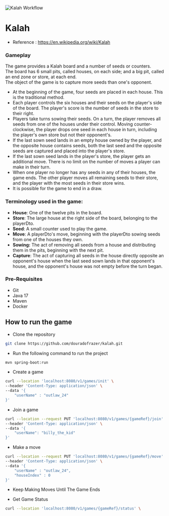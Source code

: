 ![Kalah Workflow](https://github.com/douradofrazer/kalah/actions/workflows/master-ci.yaml/badge.svg)

Kalah
======================

- Reference : https://en.wikipedia.org/wiki/Kalah

### Gameplay
The game provides a Kalah board and a number of seeds or counters. \
The board has 6 small pits, called houses, on each side; and a big pit, called an end zone or store, at each end. \
The object of the game is to capture more seeds than one's opponent.


- At the beginning of the game, four seeds are placed in each house. This is the traditional method.
- Each player controls the six houses and their seeds on the player's side of the board. The player's score is the number of seeds in the store to their right.
- Players take turns sowing their seeds. On a turn, the player removes all seeds from one of the houses under their control. Moving counter-clockwise, the player drops one seed in each house in turn, including the player's own store but not their opponent's.
- If the last sown seed lands in an empty house owned by the player, and the opposite house contains seeds, both the last seed and the opposite seeds are captured and placed into the player's store.
- If the last sown seed lands in the player's store, the player gets an additional move. There is no limit on the number of moves a player can make in their turn.
- When one player no longer has any seeds in any of their houses, the game ends. The other player moves all remaining seeds to their store, and the player with the most seeds in their store wins.
- It is possible for the game to end in a draw.

### Terminology used in the game:
- **House**: One of the twelve pits in the board.
- **Store**: The large house at the right side of the board, belonging to the playerDto.
- **Seed**: A small counter used to play the game.
- **Move**: A playerDto's move, beginning with the playerDto sowing seeds from one of the houses they own.
- **Sowing:** The act of removing all seeds from a house and distributing them in the pits, beginning with the next pit.
- **Capture**: The act of capturing all seeds in the house directly opposite an opponent's house when the last seed sown lands in that opponent's house, and the opponent's house was not empty before the turn began.


### Pre-Requisites
- Git
- Java 17
- Maven
- Docker

## How to run the game
- Clone the repository
```bash
git clone https://github.com/douradofrazer/kalah.git
```
- Run the following command to run the project
```bash
mvn spring-boot:run
```

- Create a game
```bash
curl --location 'localhost:8080/v1/games/init' \
--header 'Content-Type: application/json' \
--data '{
    "userName" : "outlaw_24"
}'
```

- Join a game
```bash
curl --location --request PUT 'localhost:8080/v1/games/{gameRef}/join' \
--header 'Content-Type: application/json' \
--data '{
    "userName": "billy_the_kid"
}'
```

- Make a move
```bash
curl --location --request PUT 'localhost:8080/v1/games/{gameRef}/move' \
--header 'Content-Type: application/json' \
--data '{
    "userName" : "outlaw_24",
    "houseIndex" : 0
}'
```

- Keep Making Moves Until The Game Ends

- Get Game Status
```bash
curl --location 'localhost:8080/v1/games/{gameRef}/status' \
```

